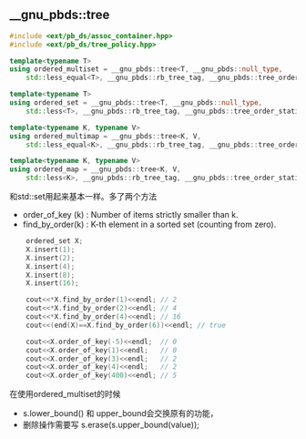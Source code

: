 
## __gnu_pbds::tree

```cpp
#include <ext/pb_ds/assoc_container.hpp>
#include <ext/pb_ds/tree_policy.hpp>

template<typename T>
using ordered_multiset = __gnu_pbds::tree<T, __gnu_pbds::null_type,
    std::less_equal<T>, __gnu_pbds::rb_tree_tag, __gnu_pbds::tree_order_statistics_node_update>;

template<typename T>
using ordered_set = __gnu_pbds::tree<T, __gnu_pbds::null_type,
    std::less<T>, __gnu_pbds::rb_tree_tag, __gnu_pbds::tree_order_statistics_node_update>;

template<typename K, typename V>
using ordered_multimap = __gnu_pbds::tree<K, V,
    std::less_equal<K>, __gnu_pbds::rb_tree_tag, __gnu_pbds::tree_order_statistics_node_update>;

template<typename K, typename V>
using ordered_map = __gnu_pbds::tree<K, V,
    std::less<K>, __gnu_pbds::rb_tree_tag, __gnu_pbds::tree_order_statistics_node_update>;
```

和std::set用起来基本一样。多了两个方法
* order_of_key (k) : Number of items strictly smaller than k.
* find_by_order(k) : K-th element in a sorted set (counting from zero).

```cpp
    ordered_set X;
    X.insert(1);
    X.insert(2);
    X.insert(4);
    X.insert(8);
    X.insert(16);

    cout<<*X.find_by_order(1)<<endl; // 2
    cout<<*X.find_by_order(2)<<endl; // 4
    cout<<*X.find_by_order(4)<<endl; // 16
    cout<<(end(X)==X.find_by_order(6))<<endl; // true

    cout<<X.order_of_key(-5)<<endl;  // 0
    cout<<X.order_of_key(1)<<endl;   // 0
    cout<<X.order_of_key(3)<<endl;   // 2
    cout<<X.order_of_key(4)<<endl;   // 2
    cout<<X.order_of_key(400)<<endl; // 5
```

在使用ordered_multiset的时候
* s.lower_bound() 和 upper_bound会交换原有的功能，
* 删除操作需要写 s.erase(s.upper_bound(value));
